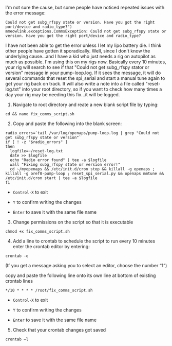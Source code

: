 I'm not sure the cause, but some people have noticed repeated issues with the error message:
```
Could not get subg_rfspy state or version. Have you got the right port/device and radio_type?")
mmeowlink.exceptions.CommsException: Could not get subg_rfspy state or version. Have you got the right port/device and radio_type?
```

I have not been able to get the error unless I let my lipo battery die.  I think other people have gotten it sporadically.  Well, since I don't know the underlying cause...and I have a kid who just needs a rig on autopilot as much as possible.  I'm using this on my rigs now.  Basically every 10 minutes, your rig will search to see if that "Could not get subg_rfspy stator or version" message in your pump-loop.log.  If it sees the message, it will do several commands that reset the spi_serial and start a manual tune again to get your rig back on track.  It will also write a note into a file called "reset-log.txt" into your root directory, so if you want to check how many times a day your rig may be needing this fix...it will be logged.

1. Navigate to root directory and reate a new blank script file by typing:

`cd && nano fix_comms_script.sh`

2. Copy and paste the following into the blank screen:

```
radio_errors=`tail /var/log/openaps/pump-loop.log | grep "Could not get subg_rfspy state or version"`
if [ ! -z "$radio_errors" ]
then
  logfile=~/reset-log.txt
  date >> $logfile
  echo "Radio error found" | tee -a $logfile
  wall "Fixing subg_rfspy state or version error!"
  cd ~/myopenaps && /etc/init.d/cron stop && killall -g openaps ; killall -g oref0-pump-loop ; reset_spi_serial.py && openaps mmtune && /etc/init.d/cron start | tee -a $logfile
fi
```

* `Control-X` to exit

* `Y` to confirm writing the changes

* `Enter` to save it with the same file name

3.  Change permissions on the script so that it is executable

`chmod +x fix_comms_script.sh`

4. Add a line to crontab to schedule the script to run every 10 minutes enter the crontab editor by entering:

`crontab -e`

(If you get a message asking you to select an editor, choose the number “1”)  

copy and paste the following line onto its own line at bottom of existing crontab lines

`*/10 * * * * /root/fix_comms_script.sh`

* `Control-X` to exit

* `Y` to confirm writing the changes

* `Enter` to save it with the same file name

5.  Check that your crontab changes got saved

`crontab –l`

